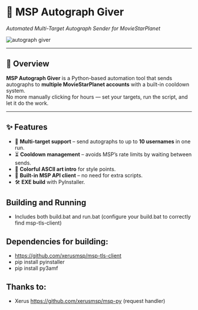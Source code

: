 # 🎯 MSP Autograph Giver  
*Automated Multi-Target Autograph Sender for MovieStarPlanet*  

![autograph giver](https://github.com/user-attachments/assets/4cba0619-4b92-4b72-8bdc-b6bcb6646864)


---

## 📌 Overview
**MSP Autograph Giver** is a Python-based automation tool that sends autographs to **multiple MovieStarPlanet accounts** with a built-in cooldown system.  
No more manually clicking for hours — set your targets, run the script, and let it do the work.

---

## ✨ Features
- 🚀 **Multi-target support** – send autographs to up to **10 usernames** in one run.  
- ⏳ **Cooldown management** – avoids MSP’s rate limits by waiting between sends.  
- 🎨 **Colorful ASCII art intro** for style points.  
- 🔗 **Built-in MSP API client** – no need for extra scripts.  
- 🛠 **EXE build** with PyInstaller.  

## Building and Running
- Includes both build.bat and run.bat (configure your build.bat to correctly find msp-tls-client)

## Dependencies for building:
- https://github.com/xerusmsp/msp-tls-client
- pip install pyinstaller
- pip install py3amf

## Thanks to:
- Xerus https://github.com/xerusmsp/msp-py 
(request handler)
